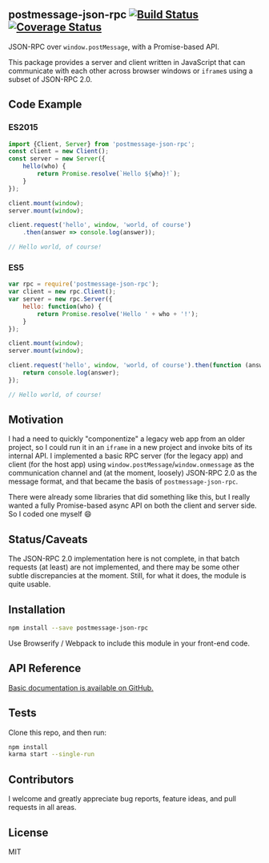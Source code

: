 ## postmessage-json-rpc [![Build Status](https://travis-ci.org/motiz88/postmessage-json-rpc.svg?branch=master)](https://travis-ci.org/motiz88/postmessage-json-rpc) [![Coverage Status](https://coveralls.io/repos/motiz88/postmessage-json-rpc/badge.svg?branch=master&service=github)](https://coveralls.io/github/motiz88/postmessage-json-rpc?branch=master)

JSON-RPC over `window.postMessage`, with a Promise-based API.

This package provides a server and client written in JavaScript that can communicate with each other across browser windows or `iframe`s using a subset of JSON-RPC 2.0.


## Code Example

### ES2015
```javascript
import {Client, Server} from 'postmessage-json-rpc';
const client = new Client();
const server = new Server({
	hello(who) {
		return Promise.resolve(`Hello ${who}!`);
	}
});

client.mount(window);
server.mount(window);

client.request('hello', window, 'world, of course')
	.then(answer => console.log(answer));

// Hello world, of course!

```

### ES5
```javascript
var rpc = require('postmessage-json-rpc');
var client = new rpc.Client();
var server = new rpc.Server({
	hello: function(who) {
		return Promise.resolve('Hello ' + who + '!');
	}
});

client.mount(window);
server.mount(window);

client.request('hello', window, 'world, of course').then(function (answer) {
	return console.log(answer);
});

// Hello world, of course!
```

## Motivation

I had a need to quickly "componentize" a legacy web app from an older project, so I could run it in an `iframe` in a new project and invoke bits of its internal API. I implemented a basic RPC server (for the legacy app) and client (for the host app) using `window.postMessage`/`window.onmessage` as the communication channel and (at the moment, loosely) JSON-RPC 2.0 as the message format, and that became the basis of `postmessage-json-rpc`.

There were already some libraries that did something like this, but I really wanted a fully Promise-based async API on both the client and server side. So I coded one myself :smile:

## Status/Caveats

The JSON-RPC 2.0 implementation here is not complete, in that batch requests (at least) are not implemented, and there may be some other subtle discrepancies at the moment. Still, for what it does, the module is quite usable.

## Installation

```sh
npm install --save postmessage-json-rpc
```

Use Browserify / Webpack to include this module in your front-end code.

## API Reference

[Basic documentation is available on GitHub.](https://motiz88.github.io/postmessage-json-rpc/doc/)

## Tests

Clone this repo, and then run:

```sh
npm install
karma start --single-run
```

## Contributors

I welcome and greatly appreciate bug reports, feature ideas, and pull requests in all areas.

## License

MIT

